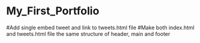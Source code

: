 # My_First_Portfolio
#Add single embed tweet and link to tweets.html file
#Make both index.html and tweets.html file the same structure of header, main and footer
